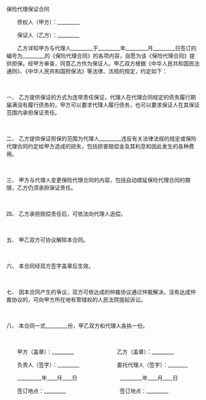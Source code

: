 



保险代理保证合同



 

　　债权人（甲方）：_________　　

　　保证人（乙方）：_________　　

　　乙方详知甲方与代理人_________于_________年_________月_________日签订的编号为_________的《保险代理合同》的各项内容，自愿为该《保险代理合同》提供担保。经甲方审查，同意乙方作为保证人。甲乙双方根据《中华人民共和国民法通则》、《中华人民共和国担保法》等法律、法规的规定，约定如下：

　　

一、
乙方提供保证的方式为连带责任保证，代理人在代理合同规定的债务履行期届满没有履行债务的，甲方可以要求代理人履行债务，也可以要求保证人在其保证范围内承担保证责任。

　　

二、
乙方提供保证担保的范围为代理人_________违反有关法律法规的规定或保险代理合同约定给甲方造成的损失，包括损害赔偿金及其利息和因此发生的各种费用。

　　

三、
甲方与代理人变更保险代理合同的内容，包括自动顺延保险代理合同的期限，乙方仍须承担保证责任。

　　

四、
乙方承担赔偿责任后，可依法向代理人追偿。

　　

五、
甲乙双方可协议解除本合同。

　　

六、
本合同经双方签字盖章后生效。

　　

七、
因本合同产生的争议，双方可依达成的仲裁协议通过仲裁解决。没有达成仲裁协议的，可向甲方所在地有管辖权的人民法院提起诉讼。

　　

八、
本合同一式_________份，甲乙双方和代理人各执一份。

　　　　

　　甲方（盖章）：_________　　　　　　　　乙方（盖章）：_________　　

　　负责人（签字）：_________　　　　　　　委托代理人（签字）：________

　　__________年____月____日　　　　　　　　_________年____月____日　　

　　签订地点：_________　　　　　　　　　　签订地点：_________